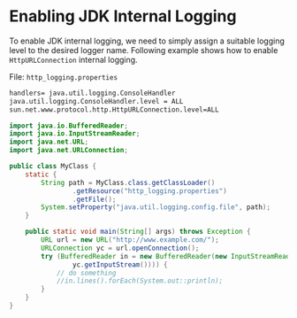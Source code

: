 # Enabling JDK Internal Logging

To enable JDK internal logging, we need to simply assign a suitable logging level to the desired logger name. Following example shows how to enable `HttpURLConnection` internal logging.

File: `http_logging.properties`

```txt
handlers= java.util.logging.ConsoleHandler
java.util.logging.ConsoleHandler.level = ALL
sun.net.www.protocol.http.HttpURLConnection.level=ALL
```

```java
import java.io.BufferedReader;
import java.io.InputStreamReader;
import java.net.URL;
import java.net.URLConnection;

public class MyClass {
    static {
        String path = MyClass.class.getClassLoader()
                .getResource("http_logging.properties")
                .getFile();
        System.setProperty("java.util.logging.config.file", path);
    }

    public static void main(String[] args) throws Exception {
        URL url = new URL("http://www.example.com/");
        URLConnection yc = url.openConnection();
        try (BufferedReader in = new BufferedReader(new InputStreamReader(
                yc.getInputStream()))) {
            // do something
            //in.lines().forEach(System.out::println);
        }
    }
}
```
